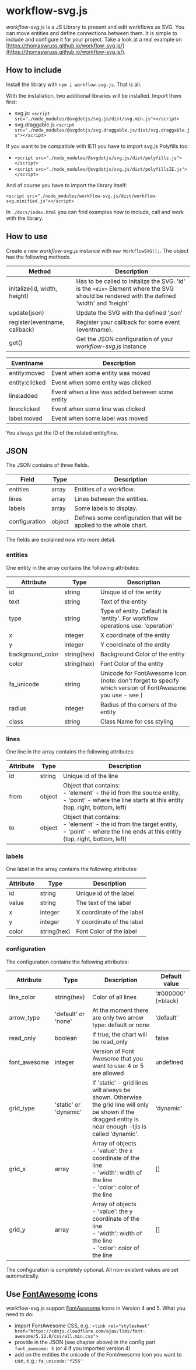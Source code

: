 # workflow-svg.js
*workflow-svg.js* is a JS Library to present and edit workflows as SVG. You can move entities and define connections between them. It is simple to include and configure it for your project. Take a look at a real example on [https://thomaswruss.github.io/workflow-svg.js/](https://thomaswruss.github.io/workflow-svg.js/).

## How to include
Install the library with `npm i workflow-svg.js`. That is all.

With the installation, two additional libraries will be installed. Import them first:
* svg.js: `<script src="./node_modules/@svgdotjs/svg.js/dist/svg.min.js"></script>`
* svg.draggable.js `<script src="./node_modules/@svgdotjs/svg.draggable.js/dist/svg.draggable.js"></script>`

If you want to be compatible with IE11 you have to import svg.js Polyfills too:
* `<script src="./node_modules/@svgdotjs/svg.js/dist/polyfills.js"></script>` 
* `<script src="./node_modules/@svgdotjs/svg.js/dist/polyfillsIE.js"></script>`

And of course you have to import the library itself:

`<script src="./node_modules/workflow-svg.js/dist/workflow-svg.minified.js"></script>`

In `./docs/index.html` you can find examples how to include, call and work with the library.

## How to use

Create a new *workflow-svg.js* instance with `new WorkflowSVG();`. The object has the following methods.

|Method| Description|
|---|---|
|initalize(id, width, height)| Has to be called to initalize the SVG. 'id' is the `<div>` Element where the SVG should be rendered with the defined 'width' and 'height'|
|update(json)| Update the SVG with the defined 'json'|
|register(eventname, callback)| Register your callback for some event (eventname).|
|get()| Get the JSON configuration of your *workflow-svg.js* instance|

|Eventname| Description|
|---|---|
|entity:moved| Event when some entity was moved|
|entity:clicked| Event when some entity was clicked|
|line:added| Event when a line was added between some entity|
|line:clicked| Event when some line was clicked|
| label:moved | Event when some label was moved|

You always get the ID of the related entity/line.

## JSON
The JSON contains of three fields.

|Field| Type| Description|
|---|---|---|
| entities | array | Entities of a workflow.|
| lines | array | Lines between the entities.|
| labels | array | Some labels to display.|
| configuration | object| Defines some configuration that will be applied to the whole chart.|

The fields are explained now into more detail.
### entities
One entity in the array contains the following attributes:

|Attribute| Type| Description|
|---|---|---|
|id| string | Unique id of the entity|
|text| string | Text of the entity |
|type| string | Type of entity. Default is 'entity'. For workflow operations use: 'operation' |
|x| integer | X coordinate of the entity |
|y| integer | Y coordinate of the entity |
|background_color| string(hex) | Background Color of the entity|
|color| string(hex) | Font Color of the entity |
|fa_unicode|string|Unicode for FontAwesome Icon (note: don't forget to specify which version of FontAwesome you use - see )|
|radius| integer| Radius of the corners of the entity |
|class|string|Class Name for css styling|

### lines
One line in the array contains the following attributes:

|Attribute| Type| Description|
|---|---|---|
|id| string | Unique id of the line|
|from| object| Object that contains: <br>- 'element' - the id from the source entity, <br>- 'point' - where the line starts at this entity (top, right, bottom, left)|
|to| object| Object that contains: <br>- 'element' - the id from the target entity, <br>- 'point' - where the line ends at this entity (top, right, bottom, left)|

### labels
One label in the array contains the following attributes:

|Attribute| Type| Description|
|---|---|---|
|id| string | Unique id of the label|
|value| string| The text of the label|
|x| integer | X coordinate of the label |
|y| integer | Y coordinate of the label |
|color| string(hex) | Font Color of the label |

### configuration
The configuration contains the following attributes:

|Attribute| Type| Description| Default value |
|---|---|---|---|
| line_color | string(hex) | Color of all lines| '#000000' (=black) |
| arrow_type | 'default' or 'none'| At the moment there are only two arrow type: default or none| 'default'|
| read_only | boolean |If true, the chart will be read_only| false |
| font_awesome | integer | Version of Font Awesome that you want to use: 4 or 5 are allowed | undefined |
| grid_type | 'static' or 'dynamic' | If 'static' - grid lines will always be shown. Otherwise the grid line will only be shown if the dragged entity is near enough -tjis is called 'dynamic'. | 'dynamic' |
| grid_x | array | Array of objects <br> - 'value': the x coordinate of the line <br> - 'width': width of the line <br> - 'color': color of the line | [] | 
| grid_y | array | Array of objects <br> - 'value': the y coordinate of the line <br> - 'width': width of the line <br> - 'color': color of the line | [] |

The configuration is completely optional. All non-existent values ​​are set automatically.

## Use [FontAwesome](https://fontawesome.com/) icons
workflow-svg.js support [FontAwesome](https://fontawesome.com/) Icons in Version 4 and 5. What you need to do:
* import FontAwesome CSS, e.g.: `<link rel="stylesheet" href="https://cdnjs.cloudflare.com/ajax/libs/font-awesome/5.12.0/css/all.min.css">`
* provide in the JSON (see chapter above) in the config part `font_awesome: 5` (or 4 if you imported version 4)
* add on the entities the unicode of the FontAwesome Icon you want to use, e.g.: `fa_unicode:'f256'`
  
